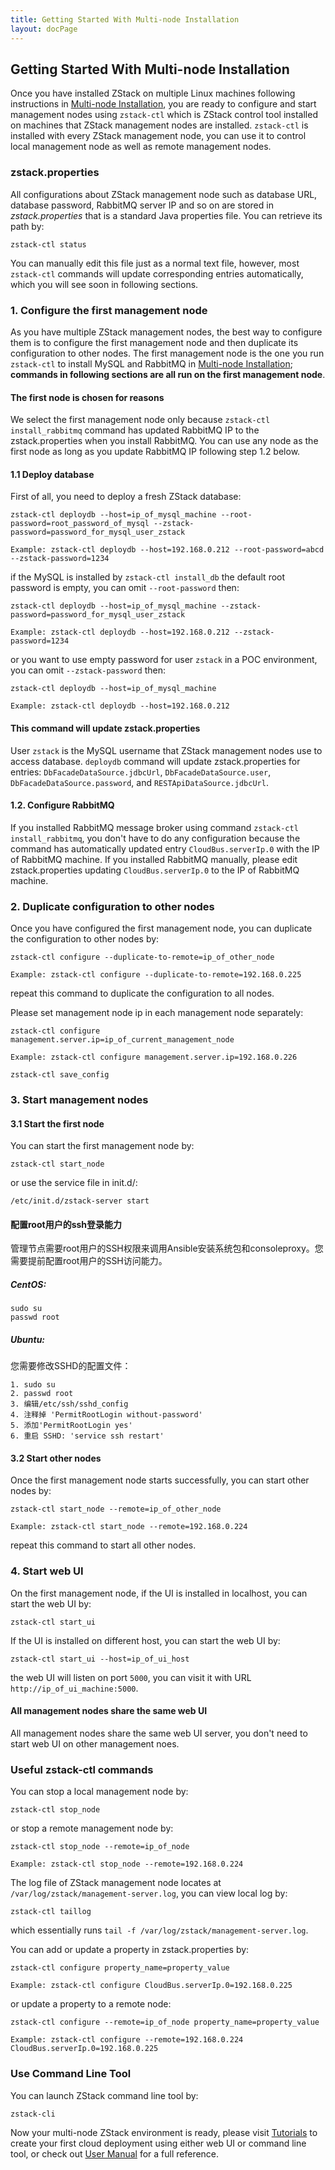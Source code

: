 ```yaml
---
title: Getting Started With Multi-node Installation
layout: docPage
---
```


<h2 id="manual">Getting Started With Multi-node Installation</h2>

Once you have installed ZStack on multiple Linux machines following instructions in [Multi-node Installation](../installation/multi-node.html), you are
ready to configure and start management nodes using `zstack-ctl` which is ZStack control tool installed on machines
that ZStack management nodes are installed. `zstack-ctl` is installed with every ZStack management node, you can use it to control
local management node as well as remote management nodes.

### zstack.properties

All configurations about ZStack management node such as database URL, database password, RabbitMQ server IP and so on are stored
in *zstack.properties* that is a standard Java properties file. You can retrieve its path by:

    zstack-ctl status
    
You can manually edit this file just as a normal text file, however, most `zstack-ctl` commands will update corresponding entries
automatically, which you will see soon in following sections.

### 1. Configure the first management node

As you have multiple ZStack management nodes, the best way to configure them is to configure the first management node and then
duplicate its configuration to other nodes. The first management node is the one you run `zstack-ctl` to install MySQL and
RabbitMQ in [Multi-node Installation](../multi-node.html); **commands in following sections are all run on the first management node**.

<div class="bs-callout bs-callout-info">
  <h4>The first node is chosen for reasons</h4>
  We select the first management node only because <code>zstack-ctl install_rabbitmq</code> command has updated RabbitMQ IP to
  the zstack.properties when you install RabbitMQ. You can use any node as the first node as long as you update RabbitMQ IP following
  step 1.2 below.
</div>

#### 1.1 Deploy database

First of all, you need to deploy a fresh ZStack database:

    zstack-ctl deploydb --host=ip_of_mysql_machine --root-password=root_password_of_mysql --zstack-password=password_for_mysql_user_zstack
    
    Example: zstack-ctl deploydb --host=192.168.0.212 --root-password=abcd --zstack-password=1234
    
if the MySQL is installed by `zstack-ctl install_db` the default root password is empty, you can omit `--root-password` then:

    zstack-ctl deploydb --host=ip_of_mysql_machine --zstack-password=password_for_mysql_user_zstack
    
    Example: zstack-ctl deploydb --host=192.168.0.212 --zstack-password=1234
    
or you want to use empty password for user `zstack` in a POC environment, you can omit `--zstack-password` then:

    zstack-ctl deploydb --host=ip_of_mysql_machine 
    
    Example: zstack-ctl deploydb --host=192.168.0.212
    
<div class="bs-callout bs-callout-info">
  <h4>This command will update zstack.properties</h4>
  User <code>zstack</code> is the MySQL username that ZStack management nodes use to access database.
  <code>deploydb</code> command will update zstack.properties for entries: <code>DbFacadeDataSource.jdbcUrl</code>, <code>DbFacadeDataSource.user</code>,
  <code>DbFacadeDataSource.password</code>, and <code>RESTApiDataSource.jdbcUrl</code>.
</div>

#### 1.2. Configure RabbitMQ

If you installed RabbitMQ message broker using command `zstack-ctl install_rabbitmq`, you don't have to do any configuration
because the command has automatically updated entry `CloudBus.serverIp.0` with the IP of RabbitMQ machine. If you installed
RabbitMQ manually, please edit zstack.properties updating `CloudBus.serverIp.0` to the IP of RabbitMQ machine.

### 2. Duplicate configuration to other nodes

Once you have configured the first management node, you can duplicate the configuration to other nodes by:

    zstack-ctl configure --duplicate-to-remote=ip_of_other_node
    
    Example: zstack-ctl configure --duplicate-to-remote=192.168.0.225
    
repeat this command to duplicate the configuration to all nodes.

Please set management node ip in each management node separately:

    zstack-ctl configure management.server.ip=ip_of_current_management_node

    Example: zstack-ctl configure management.server.ip=192.168.0.226

    zstack-ctl save_config

### 3. Start management nodes

#### 3.1 Start the first node

You can start the first management node by:

    zstack-ctl start_node
   
or use the service file in init.d/:

    /etc/init.d/zstack-server start
    
<div class="bs-callout bs-callout-info">
  <h4>配置root用户的ssh登录能力</h4>
  管理节点需要root用户的SSH权限来调用Ansible安装系统包和consoleproxy。您需要提前配置root用户的SSH访问能力。
  
  <h5>CentOS:</h5>
  <pre><code>sudo su
passwd root</code></pre>

  <h5>Ubuntu:</h5>
  您需要修改SSHD的配置文件：
  <pre><code>1. sudo su
2. passwd root
3. 编辑/etc/ssh/sshd_config
4. 注释掉 'PermitRootLogin without-password'
5. 添加'PermitRootLogin yes'
6. 重启 SSHD: 'service ssh restart'</code></pre>
</div>

#### 3.2 Start other nodes

Once the first management node starts successfully, you can start other nodes by:
 
    zstack-ctl start_node --remote=ip_of_other_node
    
    Example: zstack-ctl start_node --remote=192.168.0.224
    
repeat this command to start all other nodes.
    
### 4. Start web UI

On the first management node, if the UI is installed in localhost, you can start the web UI by:

    zstack-ctl start_ui 

If the UI is installed on different host, you can start the web UI by:

    zstack-ctl start_ui --host=ip_of_ui_host
    
the web UI will listen on port `5000`, you can visit it with URL `http://ip_of_ui_machine:5000`.

<div class="bs-callout bs-callout-info">
  <h4>All management nodes share the same web UI</h4>
  All management nodes share the same web UI server, you don't need to start web UI on other management noes.
</div>

### Useful zstack-ctl commands

You can stop a local management node by:

    zstack-ctl stop_node
    
or stop a remote management node by:

    zstack-ctl stop_node --remote=ip_of_node
    
    Example: zstack-ctl stop_node --remote=192.168.0.224
    
The log file of ZStack management node locates at `/var/log/zstack/management-server.log`, you can view local log by:

    zstack-ctl taillog
    
which essentially runs `tail -f /var/log/zstack/management-server.log`.

You can add or update a property in zstack.properties by:
 
    zstack-ctl configure property_name=property_value
    
    Example: zstack-ctl configure CloudBus.serverIp.0=192.168.0.225 
    
or update a property to a remote node:

    zstack-ctl configure --remote=ip_of_node property_name=property_value
    
    Example: zstack-ctl configure --remote=192.168.0.224 CloudBus.serverIp.0=192.168.0.225 
    
### Use Command Line Tool

You can launch ZStack command line tool by:

    zstack-cli
    
Now your multi-node ZStack environment is ready, please visit [Tutorials](../tutorials) to create your first cloud deployment
using either web UI or command line tool, or check out [User Manual](http://zdoc.readthedocs.org/en/latest/) for a full reference.


